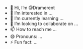 - 👋 Hi, I’m @Dramerent
- 👀 I’m interested in ...
- 🌱 I’m currently learning ...
- 💞️ I’m looking to collaborate on ...
- 📫 How to reach me ...
- 😄 Pronouns: ...
- ⚡ Fun fact: ...

<!---
Dramerent/Dramerent is a ✨ special ✨ repository because its `README.md` (this file) appears on your GitHub profile.
You can click the Preview link to take a look at your changes.
--->

